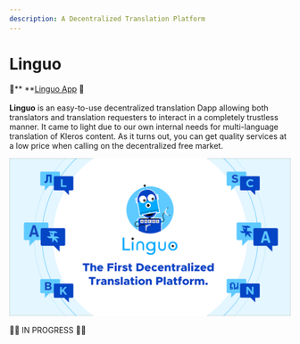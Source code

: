 ```yaml
---
description: A Decentralized Translation Platform
---
```


# Linguo

🤖** **[Linguo App](https://linguo.kleros.io) 🤖\
\
**Linguo** is an easy-to-use decentralized translation Dapp allowing both translators and translation requesters to interact in a completely trustless manner. It came to light due to our own internal needs for multi-language translation of Kleros content. As it turns out, you can get quality services at a low price when calling on the decentralized free market.

![](<../../.gitbook/assets/image (3).png>)

🚧👷 IN PROGRESS 👷🚧
